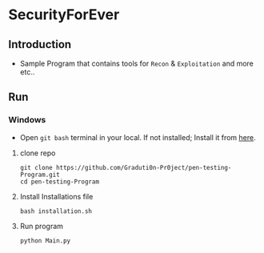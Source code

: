 # SecurityForEver

## Introduction

- Sample Program that contains tools for `Recon` & `Exploitation` and more etc..

## Run

### Windows

- Open `git bash` terminal in your local. If not installed; Install it from [here](https://github.com/git-for-windows/git/releases/download/v2.41.0.windows.1/Git-2.41.0-64-bit.exe).

1. clone repo

    ```shell
    git clone https://github.com/Graduti0n-Pr0ject/pen-testing-Program.git
    cd pen-testing-Program
    ```
   
2. Install Installations file

    ```shell
    bash installation.sh
    ```

3. Run program

    ```shell
    python Main.py
    ```
